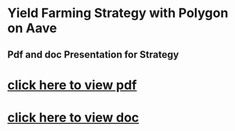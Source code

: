 # Yield Farming Strategy with Polygon on Aave

## Pdf and doc Presentation for Strategy
# [click here to view  pdf](https://github.com/Developer-piyush/PolygonYieldStrategy/blob/main/Yield%20Farming%20Strategy%20with%20Polygon%20on%20Aave.pdf)<br>
# [click here to view doc](https://github.com/Developer-piyush/PolygonYieldStrategy/blob/main/Yield%20Farming%20Strategy%20with%20Polygon%20on%20Aave.docx) <br>
